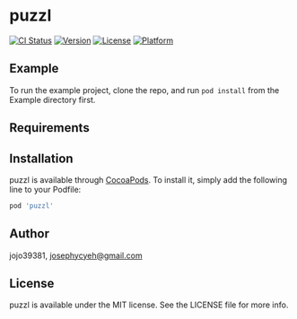 # puzzl

[![CI Status](https://img.shields.io/travis/jojo39381/puzzl.svg?style=flat)](https://travis-ci.org/jojo39381/puzzl)
[![Version](https://img.shields.io/cocoapods/v/puzzl.svg?style=flat)](https://cocoapods.org/pods/puzzl)
[![License](https://img.shields.io/cocoapods/l/puzzl.svg?style=flat)](https://cocoapods.org/pods/puzzl)
[![Platform](https://img.shields.io/cocoapods/p/puzzl.svg?style=flat)](https://cocoapods.org/pods/puzzl)

## Example

To run the example project, clone the repo, and run `pod install` from the Example directory first.

## Requirements

## Installation

puzzl is available through [CocoaPods](https://cocoapods.org). To install
it, simply add the following line to your Podfile:

```ruby
pod 'puzzl'
```

## Author

jojo39381, josephycyeh@gmail.com

## License

puzzl is available under the MIT license. See the LICENSE file for more info.
